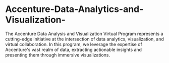 # Accenture-Data-Analytics-and-Visualization-
The Accenture Data Analysis and Visualization Virtual Program represents a cutting-edge initiative at the intersection of data analytics, visualization, and virtual collaboration. In this program, we leverage the expertise of Accenture's vast realm of data, extracting actionable insights and presenting them through immersive visualizations.
